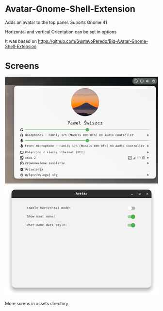 # Avatar-Gnome-Shell-Extension

Adds an avatar to the top panel. Suports Gnome 41

Horizontal and vertical Orientation can be set in options

It was based on https://github.com/GustavoPeredo/Big-Avatar-Gnome-Shell-Extension


# Screens

<img src="assets/2.png">

<img src="assets/1.png">


More screns in assets directory